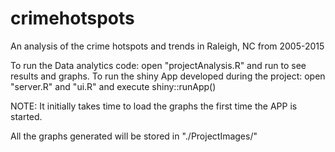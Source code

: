 # crimehotspots
An analysis of the crime hotspots and trends in Raleigh, NC from 2005-2015


To run the Data analytics code: open "projectAnalysis.R" and run to see results and graphs. 
To run the shiny App developed during the project: open "server.R" and "ui.R" and execute shiny::runApp()

NOTE: It initially takes time to load the graphs the first time the APP is started.

All the graphs generated will be stored in "./ProjectImages/"



